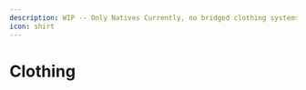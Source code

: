 ```yaml
---
description: WIP -- Only Natives Currently, no bridged clothing systems
icon: shirt
---
```


# Clothing

